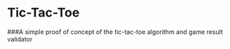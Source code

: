 # Tic-Tac-Toe 

###A simple proof of concept of the tic-tac-toe algorithm and game result validator
